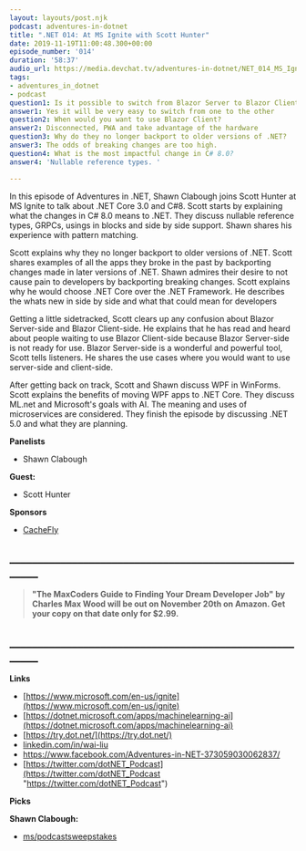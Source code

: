 ```yaml
---
layout: layouts/post.njk
podcast: adventures-in-dotnet
title: ".NET 014: At MS Ignite with Scott Hunter"
date: 2019-11-19T11:00:48.300+00:00
episode_number: '014'
duration: '58:37'
audio_url: https://media.devchat.tv/adventures-in-dotnet/NET_014_MS_Ignite.mp3
tags:
- adventures_in_dotnet
- podcast
question1: Is it possible to switch from Blazor Server to Blazor Client?
answer1: Yes it will be very easy to switch from one to the other
question2: When would you want to use Blazor Client?
answer2: Disconnected, PWA and take advantage of the hardware
question3: Why do they no longer backport to older versions of .NET?
answer3: The odds of breaking changes are too high.
question4: What is the most impactful change in C# 8.0?
answer4: 'Nullable reference types. '

---
```

In this episode of Adventures in .NET, Shawn Clabough joins Scott Hunter at MS Ignite to talk about .NET Core 3.0 and C#8. Scott starts by explaining what the changes in C# 8.0 means to .NET. They discuss nullable reference types,  GRPCs, usings in blocks and side by side support. Shawn shares his experience with pattern matching.

Scott explains why they no longer backport to older versions of .NET. Scott shares examples of all the apps they broke in the past by backporting changes made in later versions of .NET. Shawn admires their desire to not cause pain to developers by backporting breaking changes. Scott explains why he would choose .NET Core over the .NET Framework. He describes the whats new in side by side and what that could mean for developers

Getting a little sidetracked, Scott clears up any confusion about Blazor Server-side and Blazor Client-side. He explains that he has read and heard about people waiting to use Blazor Client-side because Blazor Server-side is not ready for use. Blazor Server-side is a wonderful and powerful tool, Scott tells listeners. He shares the use cases where you would want to use server-side and client-side.

After getting back on track, Scott and Shawn discuss WPF in WinForms. Scott explains the benefits of moving WPF apps to .NET Core. They discuss ML.net and Microsoft's goals with AI. The meaning and uses of microservices are considered. They finish the episode by discussing .NET 5.0 and what they are planning.

**Panelists**

* Shawn Clabough

**Guest:**

* Scott Hunter

**Sponsors**

* [CacheFly](https://www.cachefly.com/)

## **_______________________________________________________**

> **"The MaxCoders Guide to Finding Your Dream Developer Job" by Charles Max Wood will be out on November 20th on Amazon.  Get your copy on that date only for $2.99.**

## **_______________________________________________________**

**Links**

* [https://www.microsoft.com/en-us/ignite](https://www.microsoft.com/en-us/ignite)
* [https://dotnet.microsoft.com/apps/machinelearning-ai](https://dotnet.microsoft.com/apps/machinelearning-ai)
* [https://try.dot.net/](https://try.dot.net/)
* [linkedin.com/in/wai-liu](http://www.linkedin.com/in/wai-liu)
* [https://www.facebook.com/Adventures-in-NET-373059030062837/       ](https://www.facebook.com/Adventures-in-NET-373059030062837/)
* [https://twitter.com/dotNET_Podcast](https://twitter.com/dotNET_Podcast "https://twitter.com/dotNET_Podcast")

**Picks**

**Shawn Clabough:**

* [ms/podcastsweepstakes](https://forms.microsoft.com/Pages/ResponsePage.aspx?id=v4j5cvGGr0GRqy180BHbR6A3jm1fTq1Mgjyd2Qz8q4VUOU9EM1E4UllVR0dOSlYzWVhRVVlDMVYzSC4u)